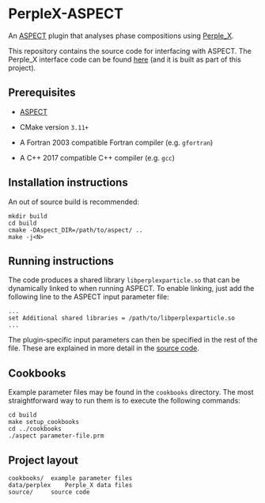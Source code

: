 # PerpleX-ASPECT

An [ASPECT](https://aspect.geodynamics.org/) plugin that analyses phase compositions using [Perple_X](http://www.perplex.ethz.ch/).

This repository contains the source code for interfacing with ASPECT. The Perple_X interface code can be found [here](https://github.com/cward97/perplex-cpp) (and it is built as part of this project).

## Prerequisites

- [ASPECT](github.com/geodynamics/aspect)

- CMake version `3.11+`

- A Fortran 2003 compatible Fortran compiler (e.g. `gfortran`)

- A C++ 2017 compatible C++ compiler (e.g. `gcc`)

## Installation instructions

An out of source build is recommended:

	mkdir build
	cd build
	cmake -DAspect_DIR=/path/to/aspect/ ..
	make -j<N>
	
## Running instructions

The code produces a shared library `libperplexparticle.so` that can be dynamically linked to when running ASPECT. To enable linking, just add the following line to the ASPECT input parameter file:

	...
	set Additional shared libraries = /path/to/libperplexparticle.so
	...
	
The plugin-specific input parameters can then be specified in the rest of the file. 
These are explained in more detail in the [source code](https://github.com/cward97/perplex-aspect/blob/master/source/perplex_particle.cc).

## Cookbooks

Example parameter files may be found in the `cookbooks` directory. The most straightforward way to run them is to execute the following commands:
	
	cd build
	make setup_cookbooks
	cd ../cookbooks
	./aspect parameter-file.prm

## Project layout

	cookbooks/	example parameter files
	data/perplex	Perple_X data files
	source/		source code

